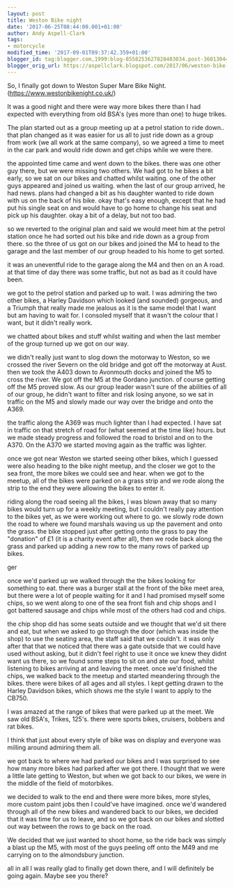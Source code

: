 ```yaml
---
layout: post
title: Weston Bike night
date: '2017-06-25T08:44:00.001+01:00'
author: Andy Aspell-Clark
tags:
- motorcycle
modified_time: '2017-09-01T09:37:42.359+01:00'
blogger_id: tag:blogger.com,1999:blog-8558253627828403034.post-3601304488545977890
blogger_orig_url: https://aspellclark.blogspot.com/2017/06/weston-bike-night.html
---
```



So, I finally got down to Weston Super Mare Bike Night. (https://www.westonbikenight.co.uk/)



It was a good night and there were way more bikes there than I had expected with everything from old BSA's (yes more than one) to huge trikes.



The plan started out as a group meeting up at a petrol station to ride down.. that plan changed as it was easier for us all to just ride down as a group from work (we all work at the same company), so we agreed a time to meet in the car park and would ride down and get chips while we were there.

the appointed time came and went down to the bikes. there was one other guy there, but we were missing two others. We had got to he bikes a bit early, so we sat on our bikes and chatted whilst waiting. one of the other guys appeared and joined us waiting. when the last of our group arrived, he had news. plans had changed a bit as his daughter wanted to ride down with us on the back of his bike. okay that's easy enough, except that he had put his single seat on and would have to go home to change his seat and pick up his daughter. okay a bit of a delay, but not too bad.



so we reverted to the original plan and said we would meet him at the petrol station once he had sorted out his bike and ride down as a group from there. so the three of us got on our bikes and joined the M4 to head to the garage and the last member of our group headed to his home to get sorted.

it was an uneventful ride to the garage along the M4 and then on an A road. at that time of day there was some traffic, but not as bad as it could have been.



we got to the petrol station and parked up to wait. I was admiring the two other bikes, a Harley Davidson which looked (and sounded) gorgeous, and a Triumph that really made me jealous as it is the same model that I want but am having to wait for. I consoled myself that it wasn't the colour that I want, but it didn't really work.



we chatted about bikes and stuff whilst waiting and when the last member of the group turned up we got on our way. 



we didn't really just want to slog down the motorway to Weston, so we crossed the river Severn on the old bridge and got off the motorway at Aust. then we took the A403 down to Avonmouth docks and joined the M5 to cross the river. We got off the M5 at the Gordano junction. of course getting off the M5 proved slow. As our group leader wasn't sure of the abilities of all of our group, he didn't want to filter and risk losing anyone, so we sat in traffic on the M5 and slowly made our way over the bridge and onto the A369. 



the traffic along the A369 was much lighter than I had expected. I have sat in traffic on that stretch of road for (what seemed at the time like) hours. but we made steady progress and followed the road to bristol and on to the A370. On the A370 we started moving again as the traffic was lighter.



once we got near Weston we started seeing other bikes, which I guessed were also heading to the bike night meetup, and the closer we got to the sea front, the more bikes we could see and hear. when we got to the meetup, all of the bikes were parked on a grass strip and we rode along the strip to the end they were allowing the bikes to enter it.

riding along the road seeing all the bikes, I was blown away that so many bikes would turn up for a weekly meeting, but I couldn't really pay attention to the bikes yet, as we were working out where to go. we slowly rode down the road to where we found marshals waving us up the pavement and onto the grass. the bike stopped just after getting onto the grass to pay the "donation" of £1 (it is a charity event after all), then we rode back along the grass and parked up adding a new row to the many rows of parked up bikes.

ger

once we'd parked up we walked through the the bikes looking for something to eat. there was a burger stall at the front of the bike meet area, but there were a lot of people waiting for it and I had promised myself some chips, so we went along to one of the sea front fish and chip shops and I got battered sausage and chips while most of the others had cod and chips.



the chip shop did has some seats outside and we thought that we'd sit there and eat, but when we asked to go through the door (which was inside the shop) to use the seating area, the staff said that we couldn't. it was only after that that we noticed that there was a gate outside that we could have used without asking, but it didn't feel right to use it once we knew they didnt want us there, so we found some steps to sit on and ate our food, whilst listening to bikes arriving at and leaving the meet. once we'd finished the chips, we walked back to the meetup and started meandering through the bikes. there were bikes of all ages and all styles. I kept getting drawn to the Harley Davidson bikes, which shows me the style I want to apply to the CB750.



I was amazed at the range of bikes that were parked up at the meet. We saw old BSA's, Trikes, 125's. there were sports bikes, cruisers, bobbers and rat bikes.



I think that just about every style of bike was on display and everyone was milling around admiring them all.



we got back to where we had parked our bikes and I was surprised to see how many more bikes had parked after we got there. I thought that we were a little late getting to Weston, but when we got back to our bikes, we were in the middle of the field of motorbikes.



we decided to walk to the end and there were more bikes, more styles, more custom paint jobs then I could've have imagined. once we'd wandered through all of the new bikes and wandered back to our bikes, we decided that it was time for us to leave, and so we got back on our bikes and slotted out way between the rows to ge back on the road.



We decided that we just wanted to shoot home, so the ride back was simply a blast up the M5, with most of the guys peeling off onto the M49 and me carrying on to the almondsbury junction.



all in all I was really glad to finally get down there, and I will definitely be going again. Maybe see you there?

